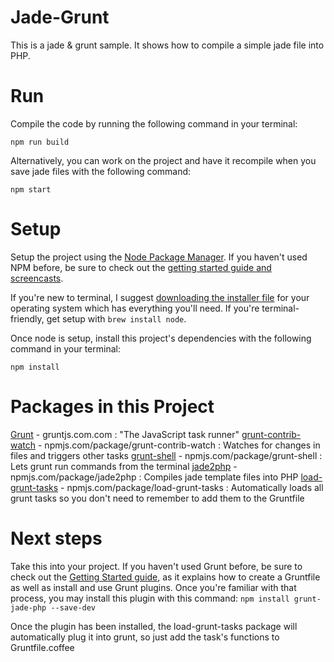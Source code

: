 # Jade-Grunt

This is a jade & grunt sample. It shows how to compile a simple jade file into PHP.

# Run

Compile the code by running the following command in your terminal:

```
npm run build
```

Alternatively, you can work on the project and have it recompile when you save jade files with the following command:

```
npm start
```

# Setup

Setup the project using the [Node Package Manager](https://www.npmjs.com). If you haven't used NPM before, be sure to check out the [getting started guide and screencasts](https://docs.npmjs.com/). 

If you're new to terminal, I suggest [downloading the installer file](https://nodejs.org/download/) for your operating system which has everything you'll need. If you're terminal-friendly, get setup with `brew install node`.

Once node is setup, install this project's dependencies with the following command in your terminal:

```
npm install
```

# Packages in this Project

[Grunt](http://gruntjs.com) - gruntjs.com.com : "The JavaScript task runner"
[grunt-contrib-watch](https://www.npmjs.com/package/grunt-contrib-watch) - npmjs.com/package/grunt-contrib-watch :  Watches for changes in files and triggers other tasks
[grunt-shell](https://www.npmjs.com/package/grunt-shell) - npmjs.com/package/grunt-shell : Lets grunt run commands from the terminal
[jade2php](https://www.npmjs.com/package/jade2php) - npmjs.com/package/jade2php : Compiles jade template files into PHP
[load-grunt-tasks](npmjs.com/package/load-grunt-tasks) - npmjs.com/package/load-grunt-tasks : Automatically loads all grunt tasks so you don't need to remember to add them to the Gruntfile

# Next steps

Take this into your project. If you haven't used Grunt before, be sure to check out the [Getting Started guide](http://gruntjs.com/getting-started), as it explains how to create a Gruntfile as well as install and use Grunt plugins. Once you're familiar with that process, you may install this plugin with this command: `npm install grunt-jade-php --save-dev`

Once the plugin has been installed, the load-grunt-tasks package will automatically plug it into grunt, so just add the task's functions to Gruntfile.coffee
